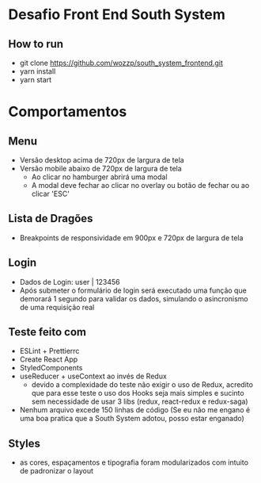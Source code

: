 # Desafio Front End South System

## How to run

-   git clone https://github.com/wozzp/south_system_frontend.git
-   yarn install
-   yarn start

# Comportamentos

## Menu

-   Versão desktop acima de 720px de largura de tela
-   Versão mobile abaixo de 720px de largura de tela
    -   Ao clicar no hamburger abrirá uma modal
    -   A modal deve fechar ao clicar no overlay ou botão de fechar ou ao clicar 'ESC'

## Lista de Dragões

-   Breakpoints de responsividade em 900px e 720px de largura de tela

## Login

-   Dados de Login: user | 123456
-   Após submeter o formulário de login será executado uma função que demorará 1 segundo para validar os dados,
    simulando o asincronismo de uma requisição real

## Teste feito com

-   ESLint + Prettierrc
-   Create React App
-   StyledComponents
-   useReducer + useContext ao invés de Redux
    -   devido a complexidade do teste não exigir o uso de Redux,
        acredito que para esse teste o uso dos Hooks seja mais simples e sucinto sem necessidade de usar 3 libs (redux, react-redux e redux-saga)
-   Nenhum arquivo excede 150 linhas de código (Se eu não me engano é uma boa pratica que a South System adotou, posso estar enganado)

## Styles

-   as cores, espaçamentos e tipografia foram modularizados com intuito de padronizar o layout
